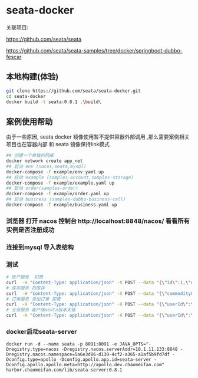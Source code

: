 # seata-docker

关联项目:

https://github.com/seata/seata

https://github.com/seata/seata-samples/tree/docker/springboot-dubbo-fescar

## 本地构建(体验)
```sh
git clone https://github.com/seata/seata-docker.git
cd seata-docker
docker build -t seata:0.8.1 .\build\
```

## 案例使用帮助
由于一些原因, seata docker 镜像使用暂不提供容器外部调用 ,那么需要案例相关项目也在容器内部 和 seata 镜像保持link模式

```sh
## 创建一个单独的网络
docker network create app_net
## 启动 env (nacos,seata,mysql)
docker-compose -f example/env.yaml up
## 启动 example (samples-account,samples-storage)
docker-compose -f example/example.yaml up
## 启动 order(samples-order)
docker-compose -f example/order.yaml up
## 启动 business (samples-dubbo-business-call)
docker-compose -f example/business.yaml up
```

### 浏览器 打开 nacos 控制台 http://localhost:8848/nacos/ 看看所有实例是否注册成功
### 连接到mysql 导入表结构
### 测试
```sh
# 账户服务  扣费
curl  -H "Content-Type: application/json" -X POST --data "{\"id\":1,\"userId\":\"1\",\"amount\":100}"   127.0.0.1:8102/account/dec_account
# 库存服务 扣库存
curl  -H "Content-Type: application/json" -X POST --data "{\"commodityCode\":\"C201901140001\",\"count\":100}"   127.0.0.1:8100/storage/dec_storage
# 订单服务 添加订单 扣费
curl  -H "Content-Type: application/json" -X POST --data "{\"userId\":\"1\",\"commodityCode\":\"C201901140001\",\"orderCount\":10,\"orderAmount\":100}"   127.0.0.1:8101/order/create_order
# 业务服务 客户端seata版本太低
curl  -H "Content-Type: application/json" -X POST --data "{\"userId\":\"1\",\"commodityCode\":\"C201901140001\",\"count\":10,\"amount\":100}"   127.0.0.1:8104/business/dubbo/buy
 ```
 
 ### docker启动seata-server
 
 ```jshelllanguage
docker run -d --name seata -p 8091:8091 -e JAVA_OPTS="-Dregistry.type=nacos -Dregistry.nacos.serverAddr=10.1.11.133:8848 -Dregistry.nacos.namespace=5a6e3d86-d130-4cf2-a365-a1af5b9fd7df -Dconfig.type=apollo -Dconfig.apollo.app.id=seata-server -Dconfig.apollo.apollo.meta=http://apollo.dev.chaomeifan.com" harbor.chaomeifan.com/lib/seata-server:0.8.1
```

